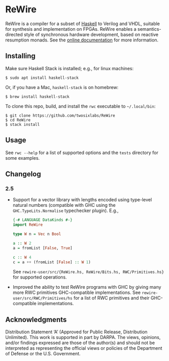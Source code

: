 # ReWire

ReWire is a compiler for a subset of
[Haskell](http://haskell.org/) to Verilog and VHDL, suitable for synthesis and
implementation on FPGAs. ReWire enables a semantics-directed style of
synchronous hardware development, based on reactive resumption monads. See the
[online documentation](http://mu-chaco.github.io/ReWire/) for more information.

## Installing

Make sure Haskell Stack is installed; e.g., for linux machines:
```
$ sudo apt install haskell-stack
```
Or, if you have a Mac, `haskell-stack` is on homebrew:
```
$ brew install haskell-stack
```

To clone this repo, build, and install the `rwc` executable to `~/.local/bin`:
```
$ git clone https://github.com/twosixlabs/ReWire
$ cd ReWire
$ stack install
```

## Usage

See `rwc --help` for a list of supported options and the `tests` directory for
some examples.

## Changelog

### 2.5

* Support for a vector library with lengths encoded using type-level natural
  numbers (compatible with GHC using the `GHC.TypeLits.Normalise` typechecker
  plugin). E.g.,
  ```hs
  {-# LANGUAGE DataKinds #-}
  import ReWire

  type W n = Vec n Bool

  a :: W 2
  a = fromList [False, True]

  c :: W 4
  c = a ++ (fromList [False] :: W 1)
  ```
  See `rewire-user/src/{ReWire.hs, ReWire/Bits.hs, RWC/Primitives.hs}` for
  supported operations.

* Improved the ability to test ReWire programs with GHC by giving many more RWC
  primitives GHC-compatible implementations. See
  `rewire-user/src/RWC/Primitives/hs` for a list of RWC primitives and their
  GHC-compatible implementations.

## Acknowledgments

Distribution Statement ‘A’ (Approved for Public Release, Distribution Unlimited).
This work is supported in part by DARPA. The views, opinions, and/or findings expressed 
are those of the author(s) and should not be interpreted as representing the official 
views or policies of the Department of Defense or the U.S. Government.
